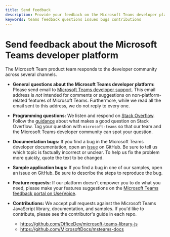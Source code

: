 ```yaml
---
title: Send feedback
description: Provide your feedback on the Microsoft Teams developer platform
keywords: teams feedback questions issues bugs contributions
---
```


# Send feedback about the Microsoft Teams developer platform

The Microsoft Team product team responds to the developer community across several channels.

- **General questions about the Microsoft Teams developer platform:** Please send email to [Microsoft Teams developer support](mailto:microsoftteamsdev@microsoft.com). This email address is _not_ intended for comments or suggestions on non-platform-related features of Microsoft Teams. Furthermore, while we read all the email sent to this address, we do not reply to every one.

- **Programming questions:** We listen and respond on [Stack Overflow](http://stackoverflow.com/questions/tagged/microsoft-teams). Follow the [guidance](http://stackoverflow.com/tour) about what makes a good question on Stack Overflow. Tag your question with `microsoft-teams` so that our team and the Microsoft Teams developer community can spot your question.

- **Documentation bugs:** If you find a bug in the Microsoft Teams developer documentation, open an [issue](https://github.com/MicrosoftDocs/msteams-docs/issues) on GitHub. Be sure to tell us which topic is factually incorrect or unclear. To help us fix the problem more quickly, quote the text to be changed.

- **Sample application bugs:** If you find a bug in one of our samples, open an issue on GitHub. Be sure to describe the steps to reproduce the bug.

- **Feature requests:** If our platform doesn't empower you to do what you need, please make your features suggestions on the [Microsoft Teams feedback portal on UserVoice](https://aka.ms/microsoftteamsplatformsuggestions).

- **Contributions:** We accept pull requests against the Microsoft Teams JavaScript library, documentation, and samples. If you'd like to contribute, please see the contributor's guide in each repo.

  * https://github.com/OfficeDev/microsoft-teams-library-js
  * https://github.com/MicrosoftDocs/msteams-docs
